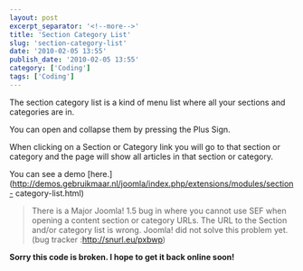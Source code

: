 ```yaml
---
layout: post
excerpt_separator: '<!--more-->'
title: 'Section Category List'
slug: 'section-category-list'
date: '2010-02-05 13:55'
publish_date: '2010-02-05 13:55'
category: ['Coding']
tags: ['Coding']
---
```

The section category list is a kind of menu list where all your sections and
categories are in.  
  
You can open and collapse them by pressing the Plus Sign.  
  
When clicking on a Section or Category link you will go to that section or
category and the page will show all articles in that section or category.  
  
You can see a demo
[here.](http://demos.gebruikmaar.nl/joomla/index.php/extensions/modules/section-
category-list.html)

> There is a Major Joomla! 1.5 bug in where you cannot use SEF when opening a
content section or category URLs. The URL to the Section and/or category list
is wrong. Joomla! did not solve this problem yet. (bug tracker
:<http://snurl.eu/pxbwp>)

 **Sorry this code is broken. I hope to get it back online soon!**


